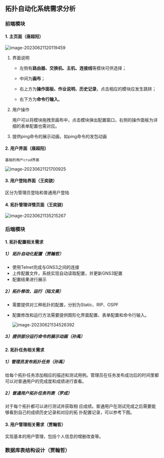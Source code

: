## 拓扑自动化系统需求分析

### 前端模块

#### 1. 主页面（唐超阳）

![image-20230621120119459](需求分析.assets/image-20230621120119459.png)

1. 界面说明

   - 左侧有**路由器、交换机、主机、连接线**等模块可供选择；

   - 中间为**画布**；

   - 右上方为**操作面板、作业说明、历史记录**，点击相应的模块应发生跳转；

   - 右下方为**命令行输入**。

2. 用户操作

   用户可以将模块拖拽至画布中，点击模块弹出配置窗口，右侧的操作面板为详细的表单配置也需对应。

3. 提供ping命令的展示动画，如ping命令的发包动画

#### 2. 用户界面（唐超阳）

`基础的用户crud界面`

![image-20230621121700925](需求分析.assets/image-20230621121700925.png)

#### 3. 用户登陆界面（王奕骁）

区分为管理员登陆和普通用户登陆

#### 4. 拓扑管理详情⻚⾯（王奕骁）

![image-20230621135215267](需求分析.assets/image-20230621135215267.png)

### 后端模块

#### 1. 拓扑配置相关需求

##### 1） **拓扑⾃动化配置（贾翰哲）**

- 使⽤Telnet完成与GNS3之间的连接
- 上传配置⽂件，系统实现⾃动读取配置，并更新GNS3配置 
- 配置结果进⾏展示

##### 2）**拓扑修改、运⾏（陆文昊）** 

-  需要提供对三种拓扑的配置，分别为Static、RIP、OSPF 

- 配置修改和运⾏⽅法需要提供图形化界⾯配置、表单配置和命令⾏输⼊。

  ![image-20230621134526392](需求分析.assets/image-20230621134526392.png)

##### 3）提供部分运⾏命令的展示动画（孙禹）

#### 2. 拓扑任务相关需求

##### 1）**管理员发布拓扑任务（孙禹）**

给每个拓扑任务添加相应的描述和测试⽤例。管理员在任务发布成功后的时间⾥都可以对普通⽤户的完成度和成绩进⾏查看。

##### 2）**普通⽤户拓扑任务列表（罗成）**

对于每个拓扑都可以进⾏测试并获取相 应成绩。普通⽤户在测试完成之后需要能够看到⾃⼰的成绩历史记录和对应的拓 扑配置记录，可以参考下图。

#### 3. ⽤户管理相关需求（贾翰哲）

实现基本的⽤户管理，包括个⼈信息的增删改查等。

### 数据库表结构设计（贾翰哲）

